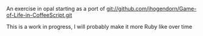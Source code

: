 An exercise in opal starting as a port of [git://github.com/jhogendorn/Game-of-Life-in-CoffeeScript.git](git://github.com/jhogendorn/Game-of-Life-in-CoffeeScript.git)

This is a work in progress, I will probably make it more Ruby like
over time
